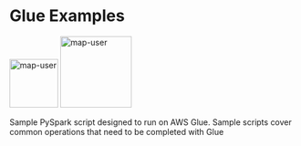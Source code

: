# Glue Examples

<img width="85" alt="map-user" src="https://img.shields.io/badge/views-949-green"> <img width="125" alt="map-user" src="https://img.shields.io/badge/unique visits-216-green">

Sample PySpark script designed to run on AWS Glue. Sample scripts cover common operations that need to be completed with Glue

